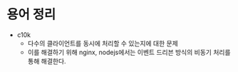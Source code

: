# 용어 정리

- c10k
  - 다수의 클라이언트를 동시에 처리할 수 있는지에 대한 문제
  - 이를 해결하기 위해 nginx, nodejs에서는 이벤트 드리븐 방식의 비동기 처리를 통해 해결한다.